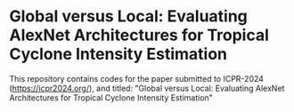 # Global versus Local: Evaluating AlexNet Architectures for Tropical Cyclone Intensity Estimation 
This repository contains codes for the paper submitted to ICPR-2024 (https://icpr2024.org/), and  titled: "Global versus Local: Evaluating AlexNet Architectures for Tropical Cyclone Intensity Estimation"  

